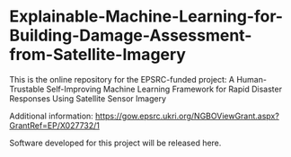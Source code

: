# Explainable-Machine-Learning-for-Building-Damage-Assessment-from-Satellite-Imagery

This is the online repository for the EPSRC-funded project: A Human-Trustable Self-Improving Machine Learning Framework for Rapid Disaster Responses Using Satellite Sensor Imagery

Additional information: https://gow.epsrc.ukri.org/NGBOViewGrant.aspx?GrantRef=EP/X027732/1

Software developed for this project will be released here.


